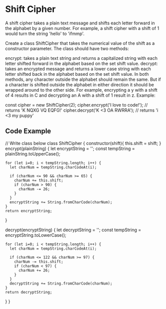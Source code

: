 # Shift Cipher
A shift cipher takes a plain text message and shifts each letter forward in the alphabet by a given number. For example, a shift cipher with a shift of 1 would turn the string 'hello' to 'ifmmp'.

Create a class ShiftCipher that takes the numerical value of the shift as a constructor parameter. The class should have two methods:

encrypt: takes a plain text string and returns a capitalized string with each letter shifted forward in the alphabet based on the set shift value.
decrypt: takes an encrypted message and returns a lower case string with each letter shifted back in the alphabet based on the set shift value.
In both methods, any character outside the alphabet should remain the same.
But if a character is shifted outside the alphabet in either direction it should be wrapped around to the other side. For example, encrypting a y with a shift of 4 results in C and decrypting an A with a shift of 1 result in z.
Example:

const cipher = new ShiftCipher(2);
cipher.encrypt('I love to code!'); // returns 'K NQXG VQ EQFG!'
cipher.decrypt('K <3 OA RWRRA'); // returns 'i <3 my puppy'

## Code Example
// Write class below
class ShiftCipher {
  constructor(shift){
    this.shift = shift;
  }
  encrypt(plainString) {
    let encryptString = '';
    const tempString = plainString.toUpperCase();

    for (let i=0; i < tempString.length; i++) {
      let charNum = tempString.charCodeAt(i);
      
      if (charNum <= 90 && charNum >= 65) {
        charNum += this.shift;
        if (charNum > 90) {
          charNum -= 26;
        }
      }
      encryptString += String.fromCharCode(charNum);
    }
    return encryptString;
  }

  decrypt(encryptString) {
    let decryptString = '';
    const tempString = encryptString.toLowerCase();

    for (let i=0; i < tempString.length; i++) {
      let charNum = tempString.charCodeAt(i);
      
      if (charNum <= 122 && charNum >= 97) {
        charNum -= this.shift;
        if (charNum < 97) {
          charNum += 26;
        }
      }
      decryptString += String.fromCharCode(charNum);
    }
    return decryptString;
  }
}